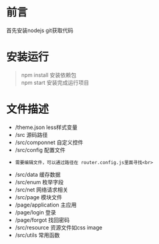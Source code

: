 # 前言
首先安装nodejs git获取代码
# 安装运行
>npm install    安装依赖包 <br>
>npm start    安装完成运行项目

# 文件描述
* /theme.json		less样式变量<br>
* /src			源码路径<br>
* /src/componnet	自定义控件<br>
* /src/config		配置文件<br>
*     需要编辑文件，可以通过路径在 router.config.js里面寻找<br>
* /src/data		缓存数据<br>
* /src/enum		枚举字段<br>
* /src/net		网络请求相关<br>
* /src/page		模块文件<br>
* 	/page/application	主应用<br>
* 	/page/login			登录<br>
* 	/page/forgot		找回密码<br>
* /src/resource	资源文件如css image<br>
* /src/utils		常用函数<br>
